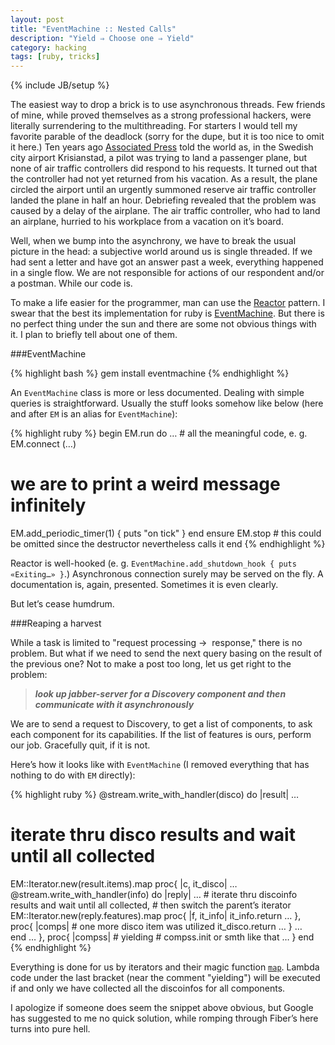 ```yaml
---
layout: post
title: "EventMachine :: Nested Calls"
description: "Yield ⇒ Choose one ⇒ Yield"
category: hacking
tags: [ruby, tricks]
---
```

{% include JB/setup %}

The easiest way to drop a brick is to use asynchronous threads. Few friends of mine, while proved themselves as a strong professional hackers, were literally surrendering to the multithreading. For starters I would tell my favorite parable of the deadlock (sorry for the dupe, but it is too nice to omit it here.) Ten years ago [Associated Press](http://ap.org/) told the world as, in the Swedish city airport Krisianstad, a pilot was trying to land a passenger plane, but none of air traffic controllers did respond to his requests. It turned out that the controller had not yet returned from his vacation. As a result, the plane circled the airport until an urgently summoned reserve air traffic controller landed the plane in half an hour. Debriefing revealed that the problem was caused by a delay of the airplane. The air traffic controller, who had to land an airplane, hurried to his workplace from a vacation on it’s board.

Well, when we bump into the asynchrony, we have to break the usual picture in the head: a subjective world around us is single threaded. If we had sent a letter and have got an answer past a week, everything happened in a single flow. We are not responsible for actions of our respondent and/or a postman. While our code is.

To make a life easier for the programmer, man can use the [Reactor](http://en.wikipedia.org/wiki/Reactor_pattern) pattern. I swear that the best its implementation for ruby is [EventMachine](https://github.com/eventmachine/eventmachine/wiki). But there is no perfect thing under the sun and there are some not obvious things with it. I plan to briefly tell about one of them.

###EventMachine

{% highlight bash %}
gem install eventmachine
{% endhighlight %}

An `EventMachine` class is more or less documented. Dealing with simple queries is straightforward. Usually the stuff looks somehow like below (here and after `EM` is an alias for `EventMachine`):

{% highlight ruby %}
begin
  EM.run do
  … # all the meaningful code, e. g. EM.connect (…)
  # we are to print a weird message infinitely
  EM.add_periodic_timer(1) { puts "on tick" } 
  end
ensure
  EM.stop # this could be omitted since the destructor nevertheless calls it
end
{% endhighlight %}

Reactor is well-hooked (e. g. `EventMachine.add_shutdown_hook { puts «Exiting…» }`.) Asynchronous connection surely may be served on the fly. A documentation is, again, presented. Sometimes it is even clearly.

But let’s cease humdrum.

###Reaping a harvest

While a task is limited to "request processing →  response," there is no problem. But what if we need to send the next query basing on the result of the previous one? Not to make a post too long, let us get right to the problem:

> __*look up jabber-server for a Discovery component and then communicate with it asynchronously*__

We are to send a request to Discovery, to get a list of components, to ask each component for its capabilities. If the list of features is ours, perform our job. Gracefully quit, if it is not.

Here’s how it looks like with `EventMachine` (I removed everything that has nothing to do with `EM` directly):

{% highlight ruby %}
@stream.write_with_handler(disco) do |result|
…
  # iterate thru disco results and wait until all collected
  EM::Iterator.new(result.items).map proc{ |c, it_disco|
…
    @stream.write_with_handler(info) do |reply|
…
      # iterate thru discoinfo results and wait until all collected,
      # then switch the parent’s iterator
      EM::Iterator.new(reply.features).map proc{ |f, it_info|
        it_info.return …
      }, proc{ |comps|
        # one more disco item was utilized
        it_disco.return …
      }
…             
    end
…
  }, proc{ |compss|
    # yielding
    # compss.init or smth like that
…
  }
end
{% endhighlight %}

Everything is done for us by iterators and their magic function [`map`](http://eventmachine.rubyforge.org/EventMachine/Iterator.html#map-instance_method). Lambda code under the last bracket (near the comment "yielding") will be executed if and only we have collected all the discoinfos for all components.

I apologize if someone does seem the snippet above obvious, but Google has suggested to me no quick solution, while romping through Fiber’s here turns into pure hell.

